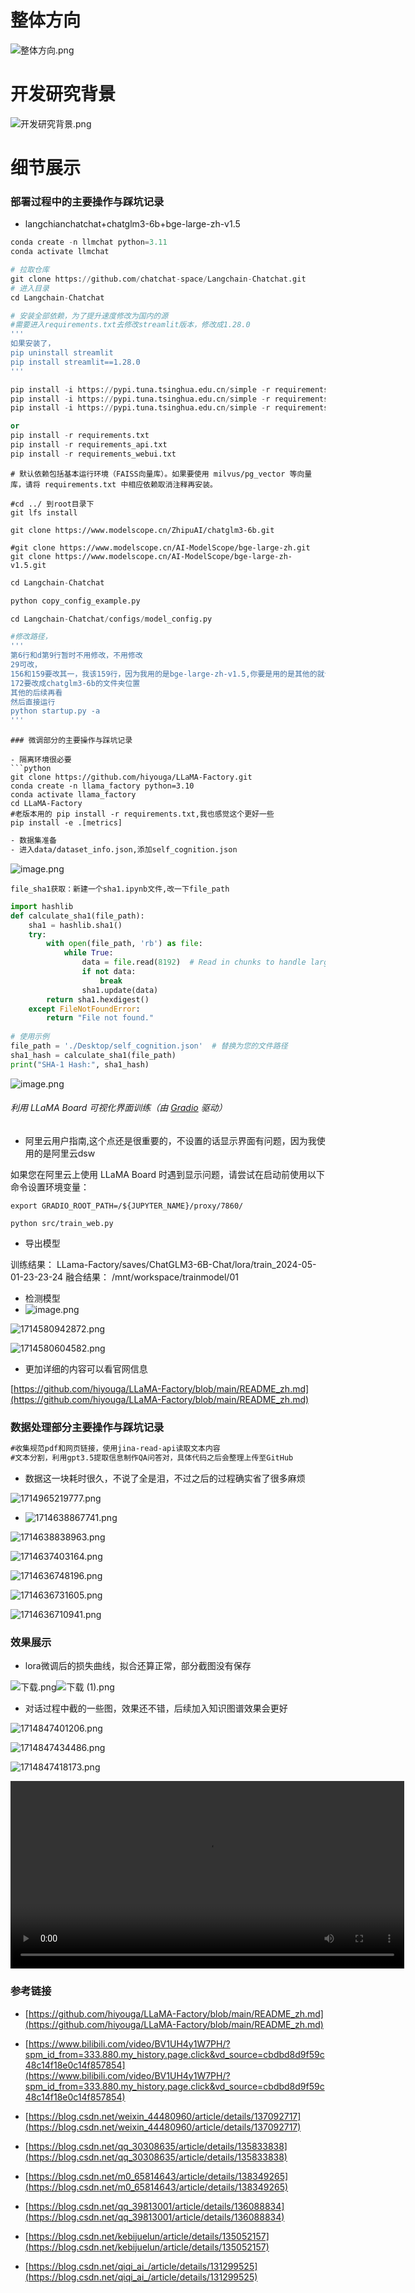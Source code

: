 # 整体方向
![整体方向.png](./public/整体方向.png)
# 开发研究背景
![开发研究背景.png](./public/开发研究背景.png)

# 细节展示
### 部署过程中的主要操作与踩坑记录

- langchianchatchat+chatglm3-6b+bge-large-zh-v1.5
```python
conda create -n llmchat python=3.11 
conda activate llmchat
```
```python
# 拉取仓库
git clone https://github.com/chatchat-space/Langchain-Chatchat.git
# 进入目录
cd Langchain-Chatchat
```
```bash
# 安装全部依赖，为了提升速度修改为国内的源
#需要进入requirements.txt去修改streamlit版本，修改成1.28.0
'''
如果安装了，
pip uninstall streamlit
pip install streamlit==1.28.0
'''
```
```python
pip install -i https://pypi.tuna.tsinghua.edu.cn/simple -r requirements.txt  
pip install -i https://pypi.tuna.tsinghua.edu.cn/simple -r requirements_api.txt 
pip install -i https://pypi.tuna.tsinghua.edu.cn/simple -r requirements_webui.txt  

or
pip install -r requirements.txt
pip install -r requirements_api.txt
pip install -r requirements_webui.txt
```
```
# 默认依赖包括基本运行环境（FAISS向量库）。如果要使用 milvus/pg_vector 等向量库，请将 requirements.txt 中相应依赖取消注释再安装。

#cd ../ 到root目录下
git lfs install

git clone https://www.modelscope.cn/ZhipuAI/chatglm3-6b.git

#git clone https://www.modelscope.cn/AI-ModelScope/bge-large-zh.git
git clone https://www.modelscope.cn/AI-ModelScope/bge-large-zh-v1.5.git
```
```python
cd Langchain-Chatchat

python copy_config_example.py

cd Langchain-Chatchat/configs/model_config.py
```
```bash
#修改路径，
'''
第6行和d第9行暂时不用修改，不用修改
29可改，
156和159要改其一，我该159行，因为我用的是bge-large-zh-v1.5,你要是用的是其他的就该其他的对应的位置
172要改成chatglm3-6b的文件夹位置
其他的后续再看
然后直接运行
python startup.py -a
'''

```
```
### 微调部分的主要操作与踩坑记录

- 隔离环境很必要
```python
git clone https://github.com/hiyouga/LLaMA-Factory.git
conda create -n llama_factory python=3.10
conda activate llama_factory
cd LLaMA-Factory
#老版本用的 pip install -r requirements.txt,我也感觉这个更好一些
pip install -e .[metrics]

```
```bash
- 数据集准备
- 进入data/dataset_info.json,添加self_cognition.json
```

![image.png](./public/image.png)

```
file_sha1获取：新建一个sha1.ipynb文件,改一下file_path
```
```python
import hashlib
def calculate_sha1(file_path):
    sha1 = hashlib.sha1()
    try:
        with open(file_path, 'rb') as file:
            while True:
                data = file.read(8192)  # Read in chunks to handle large files
                if not data:
                    break
                sha1.update(data)
        return sha1.hexdigest()
    except FileNotFoundError:
        return "File not found."
 
# 使用示例
file_path = './Desktop/self_cognition.json'  # 替换为您的文件路径
sha1_hash = calculate_sha1(file_path)
print("SHA-1 Hash:", sha1_hash)

```

![image.png](./public/image%20(1).png)


###### 利用 LLaMA Board 可视化界面训练（由 [Gradio](https://github.com/gradio-app/gradio) 驱动）

- 阿里云用户指南,这个点还是很重要的，不设置的话显示界面有问题，因为我使用的是阿里云dsw

如果您在阿里云上使用 LLaMA Board 时遇到显示问题，请尝试在启动前使用以下命令设置环境变量：
```
export GRADIO_ROOT_PATH=/${JUPYTER_NAME}/proxy/7860/
```

```
python src/train_web.py
```

- 导出模型

训练结果：
LLama-Factory/saves/ChatGLM3-6B-Chat/lora/train_2024-05-01-23-23-24
融合结果：
/mnt/workspace/trainmodel/01

- 检测模型
- ![image.png](./public/image%20(2).png)

![1714580942872.png](./public/1714580942872%20(1).png)

![1714580604582.png](./public/1714580942872%20(2).png)

- 更加详细的内容可以看官网信息

[https://github.com/hiyouga/LLaMA-Factory/blob/main/README_zh.md](https://github.com/hiyouga/LLaMA-Factory/blob/main/README_zh.md)
### 数据处理部分主要操作与踩坑记录
```markdown
#收集规范pdf和网页链接，使用jina-read-api读取文本内容
#文本分割，利用gpt3.5提取信息制作QA问答对，具体代码之后会整理上传至GitHub

```

- 数据这一块耗时很久，不说了全是泪，不过之后的过程确实省了很多麻烦

![1714965219777.png](./public/1714965219777.png)

- ![1714638867741.png](./public/1714638867741%20(1).png)

![1714638838963.png](./public/1714638838963%20(1).png)

![1714637403164.png](./public/1714637403164%20(1).png)

![1714636748196.png](./public/1714636748196%20(1).png)

![1714636731605.png](./public/1714636731605%20(1).png)

![1714636710941.png](./public/1714636710941%20(1).png)

### 效果展示

- lora微调后的损失曲线，拟合还算正常，部分截图没有保存

![下载.png](./public/下载%20(1).png)![下载 (1).png](./public/下载.png)

- 对话过程中截的一些图，效果还不错，后续加入知识图谱效果会更好

![1714847401206.png](./public/1714847401206%20(1).png)

![1714847434486.png](./public/1714847434486%20(1).png)

![1714847418173.png](./public/1714847418173%20(1).png)

<video width="630" height="300" src="./public/Tab-Langchain-Chatchat_WebUI.mp4"></video>

### 参考链接
- [https://github.com/hiyouga/LLaMA-Factory/blob/main/README_zh.md](https://github.com/hiyouga/LLaMA-Factory/blob/main/README_zh.md)

- [https://www.bilibili.com/video/BV1UH4y1W7PH/?spm_id_from=333.880.my_history.page.click&vd_source=cbdbd8d9f59c48c14f18e0c14f857854](https://www.bilibili.com/video/BV1UH4y1W7PH/?spm_id_from=333.880.my_history.page.click&vd_source=cbdbd8d9f59c48c14f18e0c14f857854)

- [https://blog.csdn.net/weixin_44480960/article/details/137092717](https://blog.csdn.net/weixin_44480960/article/details/137092717)

- [https://blog.csdn.net/qq_30308635/article/details/135833838](https://blog.csdn.net/qq_30308635/article/details/135833838)

- [https://blog.csdn.net/m0_65814643/article/details/138349265](https://blog.csdn.net/m0_65814643/article/details/138349265)

- [https://blog.csdn.net/qq_39813001/article/details/136088834](https://blog.csdn.net/qq_39813001/article/details/136088834)

- [https://blog.csdn.net/kebijuelun/article/details/135052157](https://blog.csdn.net/kebijuelun/article/details/135052157)

- [https://blog.csdn.net/qiqi_ai_/article/details/131299525](https://blog.csdn.net/qiqi_ai_/article/details/131299525)

